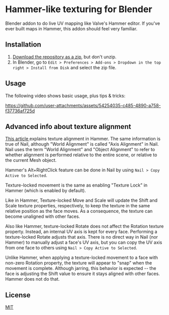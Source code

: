 # Hammer-like texturing for Blender

Blender addon to do live UV mapping like Valve's Hammer editor. If you've ever built maps in Hammer, this addon should feel very familiar.

## Installation

1. [Download the repository as a zip](https://github.com/aurycat/blender-nail/archive/refs/heads/main.zip), but don't unzip.
2. In Blender, go to `Edit > Preferences > Add-ons > Dropdown in the top right > Install from Disk` and select the zip file.

## Usage

The following video shows basic usage, plus tips & tricks:

https://github.com/user-attachments/assets/54254035-c485-4890-a758-f37736af725d

## Advanced info about texture alignment

[This article ](https://developer.valvesoftware.com/wiki/Texture_alignment) explains texture alignment in Hammer. The same information is true of Nail, although "World Alignment" is called "Axis Alignment" in Nail. Nail uses the term "World Alignment" and "Object Alignment" to refer to whether alignment is performed relative to the entire scene, or relative to the current Mesh object.

Hammer's Alt+RightClick feature can be done in Nail by using `Nail > Copy Active to Selected`.

Texture-locked movement is the same as enabling "Texture Lock" in Hammer (which is enabled by default).

Like in Hammer, Texture-locked Move and Scale will update the Shift and Scale texture properties, respectively, to keep the texture in the same relative position as the face moves. As a consequence, the texture can become unaligned with other faces.

Also like Hammer, texture-locked Rotate does not affect the Rotation texture property. Instead, an internal UV axis is kept for every face. Performing a texture-locked Rotate adjusts that axis. There is no direct way in Nail (nor Hammer) to manually adjust a face's UV axis, but you can copy the UV axis from one face to others using `Nail > Copy Active to Selected`.

Unlike Hammer, when applying a texture-locked movement to a face with non-zero Rotation property, the texture will appear to "snap" when the movement is complete. Although jarring, this behavior is expected -- the face is adjusting the Shift value to ensure it stays aligned with other faces. Hammer does not do that.

## License

[MIT](https://mit-license.org/)
